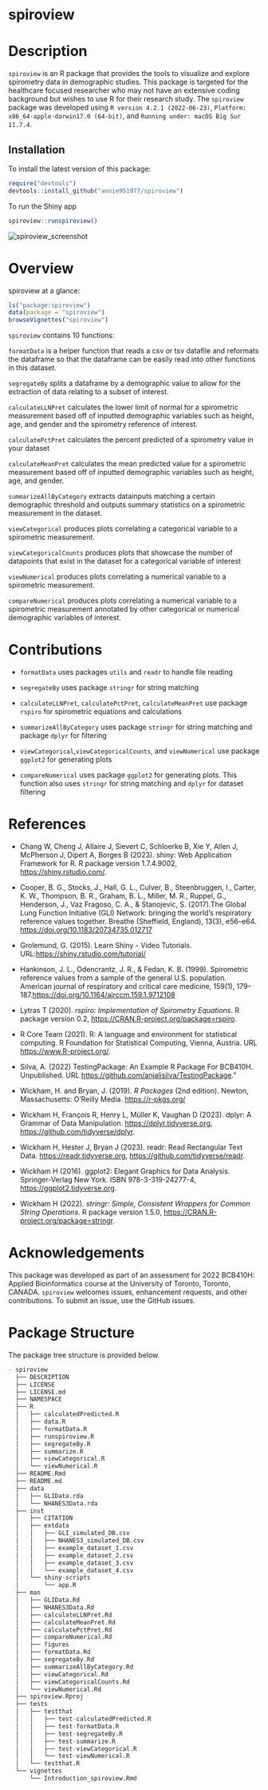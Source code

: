 
<!-- README.md is generated from README.Rmd. Please edit that file -->

# spiroview

<!-- badges: start -->
<!-- badges: end -->

# Description

`spiroview` is an R package that provides the tools to visualize and
explore spirometry data in demographic studies. This package is targeted
for the healthcare focused researcher who may not have an extensive
coding background but wishes to use R for their research study. The
`spiroview` package was developed using `R version 4.2.1 (2022-06-23)`,
`Platform: x86_64-apple-darwin17.0 (64-bit)`, and
`Running under: macOS Big Sur 11.7.4`.

## Installation

To install the latest version of this package:

``` r
require("devtools")
devtools::install_github("annie951977/spiroview")
```

To run the Shiny app

``` r
spiroview::runspiroview()
```
![spiroview_screenshot](https://user-images.githubusercontent.com/56055607/230213105-91e823b3-ee97-4859-8971-c4865eb92844.png)



# Overview

spiroview at a glance:

``` r
ls("package:spiroview")
data(package = "spiroview")
browseVignettes("spiroview")
```

`spiroview` contains 10 functions:

`formatData` is a helper function that reads a csv or tsv datafile and
reformats the dataframe so that the dataframe can be easily read into
other functions in this dataset.

`segregateBy` splits a dataframe by a demographic value to allow for the
extraction of data relating to a subset of interest.

`calculateLLNPret` calculates the lower limit of normal for a
spirometric measurement based off of inputted demographic variables such
as height, age, and gender and the spirometry reference of interest.

`calculatePctPret` calculates the percent predicted of a spirometry value in your dataset

`calculateMeanPret` calculates the mean predicted value for a
spirometric measurement based off of inputted demographic variables such
as height, age, and gender.

`summarizeAllByCategory` extracts datainputs matching a certain
demographic threshold and outputs summary statistics on a spirometric
measurement in the dataset.

`viewCategorical` produces plots correlating a categorical variable to a
spirometric measurement.

`viewCategoricalCounts` produces plots that showcase the number of
datapoints that exist in the dataset for a categorical variable of
interest

`viewNumerical` produces plots correlating a numerical variable to a
spirometric measurement.

`compareNumerical` produces plots correlating a numerical variable to a
spirometric measurement annotated by other categorical or numerical
demographic variables of interest.

# Contributions

- `formatData` uses packages `utils` and `readr` to handle file reading

- `segregateBy` uses package `stringr` for string matching

- `calculateLLNPret`, `calculatePctPret`, `calculateMeanPret` use
  package `rspiro` for spirometric equations and calculations

- `summarizeAllByCategory` uses package `stringr` for string matching
  and package `dplyr` for filtering

- `viewCategorical`,`viewCategoricalCounts`, and `viewNumerical` use
  package `ggplot2` for generating plots

- `compareNumerical` uses package `ggplot2` for generating plots. This
  function also uses `stringr` for string matching and `dplyr` for
  dataset filtering

# References

- Chang W, Cheng J, Allaire J, Sievert C, Schloerke B, Xie Y, Allen J,
  McPherson J, Dipert A, Borges B (2023). shiny: Web Application
  Framework for R. R package version 1.7.4.9002,
  <https://shiny.rstudio.com/>.

- Cooper, B. G., Stocks, J., Hall, G. L., Culver, B., Steenbruggen, I.,
  Carter, K. W., Thompson, B. R., Graham, B. L., Miller, M. R., Ruppel,
  G., Henderson, J., Vaz Fragoso, C. A., & Stanojevic, S. (2017).The
  Global Lung Function Initiative (GLI) Network: bringing the world’s
  respiratory reference values together. Breathe (Sheffield, England),
  13(3), e56–e64. <https://doi.org/10.1183/20734735.012717>

- Grolemund, G. (2015). Learn Shiny - Video Tutorials.
  URL:<https://shiny.rstudio.com/tutorial/>

- Hankinson, J. L., Odencrantz, J. R., & Fedan, K. B. (1999).
  Spirometric reference values from a sample of the general U.S.
  population. American journal of respiratory and critical care
  medicine, 159(1), 179–187.https://doi.org/10.1164/ajrccm.159.1.9712108

- Lytras T (2020). *rspiro: Implementation of Spirometry Equations*. R
  package version 0.2, <https://CRAN.R-project.org/package=rspiro>.

- R Core Team (2021). R: A language and environment for statistical
  computing. R Foundation for Statistical Computing, Vienna, Austria.
  URL <https://www.R-project.org/>.

- Silva, A. (2022) TestingPackage: An Example R Package For BCB410H.
  Unpublished. URL <https://github.com/anjalisilva/TestingPackage>.”

- Wickham, H. and Bryan, J. (2019). *R Packages* (2nd edition). Newton,
  Massachusetts: O’Reilly Media. <https://r-pkgs.org/>

- Wickham H, François R, Henry L, Müller K, Vaughan D (2023). dplyr: A
  Grammar of Data Manipulation. <https://dplyr.tidyverse.org>,
  <https://github.com/tidyverse/dplyr>.

- Wickham H, Hester J, Bryan J (2023). readr: Read Rectangular Text
  Data. <https://readr.tidyverse.org>,
  <https://github.com/tidyverse/readr>.

- Wickham H (2016). ggplot2: Elegant Graphics for Data Analysis.
  Springer-Verlag New York. ISBN 978-3-319-24277-4,
  <https://ggplot2.tidyverse.org>.

- Wickham H (2022). *stringr: Simple, Consistent Wrappers for Common
  String Operations*. R package version 1.5.0,
  <https://CRAN.R-project.org/package=stringr>.

# Acknowledgements

This package was developed as part of an assessment for 2022 BCB410H:
Applied Bioinformatics course at the University of Toronto, Toronto,
CANADA. `spiroview` welcomes issues, enhancement requests, and other
contributions. To submit an issue, use the GitHub issues.

# Package Structure

The package tree structure is provided below.

``` r
- spiroview
  ├── DESCRIPTION
  ├── LICENSE
  ├── LICENSE.md
  ├── NAMESPACE
  ├── R
  │   ├── calculatedPredicted.R
  │   ├── data.R
  │   ├── formatData.R
  │   ├── runspiroview.R    
  │   ├── segregateBy.R
  │   ├── summarize.R
  │   ├── viewCategorical.R
  │   └── viewNumerical.R
  ├── README.Rmd
  ├── README.md
  ├── data
  │   ├── GLIData.rda
  │   └── NHANES3Data.rda
  ├── inst
  │   ├── CITATION
  │   ├── extdata
  │   │   ├── GLI_simulated_DB.csv
  │   │   ├── NHANES3_simulated_DB.csv
  │   │   ├── example_dataset_1.csv
  │   │   ├── example_dataset_2.csv
  │   │   ├── example_dataset_3.csv
  │   │   └── example_dataset_4.csv
  │   └── shiny-scripts
  │       └── app.R
  ├── man
  │   ├── GLIData.Rd
  │   ├── NHANES3Data.Rd
  │   ├── calculateLLNPret.Rd
  │   ├── calculateMeanPret.Rd
  │   ├── calculatePctPret.Rd
  │   ├── compareNumerical.Rd
  │   ├── figures
  │   ├── formatData.Rd
  │   ├── segregateBy.Rd
  │   ├── summarizeAllByCategory.Rd
  │   ├── viewCategorical.Rd
  │   ├── viewCategoricalCounts.Rd
  │   └── viewNumerical.Rd
  ├── spiroview.Rproj
  ├── tests
  │   ├── testthat
  │   │   ├── test-calculatedPredicted.R
  │   │   ├── test-formatData.R
  │   │   ├── test-segregateBy.R
  │   │   ├── test-summarize.R
  │   │   ├── test-viewCategorical.R
  │   │   └── test-viewNumerical.R
  │   └── testthat.R
  └── vignettes
      └── Introduction_spiroview.Rmd
```
